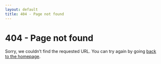 ```yaml
---
layout: default
title: 404 - Page not found
---
```

404 - Page not found
====================
Sorry, we couldn’t find the requested URL. You can try again by going [back to the homepage](https://lambdachops.com/).
